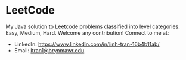 # LeetCode

My Java solution to Leetcode problems classified into level categories: Easy, Medium, Hard. Welcome any contribution!
Connect to me at: 
- LinkedIn: https://www.linkedin.com/in/linh-tran-16b4b11ab/
- Email: ltran1@brynmawr.edu
